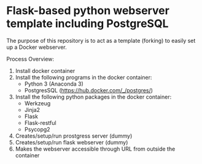 # Flask-based python webserver template including PostgreSQL

The purpose of this repository is to act as a template (forking) to easily set up a Docker webserver.

Process Overview:
1. Install docker container
2. Install the following programs in the docker container:
	* Python 3 (Anaconda 3)
	* PostgresSQL (https://hub.docker.com/_/postgres/)
3. Install the following python packages in the docker container:
	* Werkzeug
	* Jinja2
	* Flask
	* Flask-restful
	* Psycopg2
4. Creates/setup/run prostgress server (dummy)
5. Creates/setup/run flask  webserver (dummy)
6. Makes the webserver accessible through URL from outside the container
